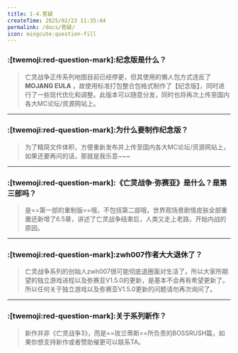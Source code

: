 ```yaml
---
title: 1-4.答疑
createTime: 2025/02/23 11:35:44
permalink: /docs/答疑/
icon: mingcute:question-fill
---
```


### :[twemoji:red-question-mark]:纪念版是什么？

> 亡灵战争正传系列地图目前已经停更，但其使用的懒人包方式违反了 **MOJANG EULA** ，故使用标准打包整合包格式制作了【纪念版】，同时进行了一些现代优化和调整。此版本可以随意分发，同时也将再次上传至国内各大MC论坛/资源网站上。
>

---

### :[twemoji:red-question-mark]:为什么要制作纪念版？

> 为了精简文件体积，方便重新发布并上传至国内各大MC论坛/资源网站上，如果还要再问的话，那就是我乐意~~~

---

### :[twemoji:red-question-mark]:《亡灵战争·弥赛亚》是什么？是第三部吗？

> 是==第一部的重制版==哦，不包括第二部哦，世界观场景剧情皮肤全部重置还新增了6.5章，讲述了亡灵战争结束后，人类又走上老路，开始内战的原因。

---

### :[twemoji:red-question-mark]:zwh007作者大大退休了？

> 亡灵战争系列的创始人zwh007很可能彻底退圈面对生活了，所以大家所期望的独立游戏进程以及弥赛亚V1.5.0的更新，是基本不会再有希望更新了。所以任何关于独立游戏以及弥赛亚V1.5.0更新的问题请勿再次询问了。
>

---

### :[twemoji:red-question-mark]:关于系列新作？

> 新作并非《亡灵战争3》，而是==玫兰蒂斯==所负责的BOSSRUSH篇，如果你想支持新作或者赞助催更可以联系TA。